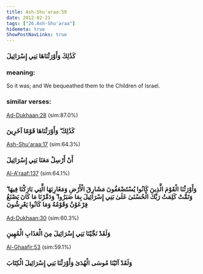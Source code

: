 ```yaml
---
title: Ash-Shu'araa:59
date: 2012-02-21
tags: ["26.Ash-Shu'araa"]
hidemeta: true 
ShowPostNavLinks: true 
---
```

### كَذَٰلِكَ وَأَوْرَثْنَاهَا بَنِي إِسْرَائِيلَ
### meaning: 
So it was; and We bequeathed them to the Children of Israel.
### similar verses: 

[Ad-Dukhaan:28](/44/28) (sim:87.0%)

### كَذَٰلِكَ ۖ وَأَوْرَثْنَاهَا قَوْمًا آخَرِينَ

[Ash-Shu'araa:17](/26/17) (sim:64.3%)

### أَنْ أَرْسِلْ مَعَنَا بَنِي إِسْرَائِيلَ

[Al-A'raaf:137](/7/137) (sim:64.1%)

### وَأَوْرَثْنَا الْقَوْمَ الَّذِينَ كَانُوا يُسْتَضْعَفُونَ مَشَارِقَ الْأَرْضِ وَمَغَارِبَهَا الَّتِي بَارَكْنَا فِيهَا ۖ وَتَمَّتْ كَلِمَتُ رَبِّكَ الْحُسْنَىٰ عَلَىٰ بَنِي إِسْرَائِيلَ بِمَا صَبَرُوا ۖ وَدَمَّرْنَا مَا كَانَ يَصْنَعُ فِرْعَوْنُ وَقَوْمُهُ وَمَا كَانُوا يَعْرِشُونَ

[Ad-Dukhaan:30](/44/30) (sim:60.3%)

### وَلَقَدْ نَجَّيْنَا بَنِي إِسْرَائِيلَ مِنَ الْعَذَابِ الْمُهِينِ

[Al-Ghaafir:53](/40/53) (sim:59.1%)

### وَلَقَدْ آتَيْنَا مُوسَى الْهُدَىٰ وَأَوْرَثْنَا بَنِي إِسْرَائِيلَ الْكِتَابَ
